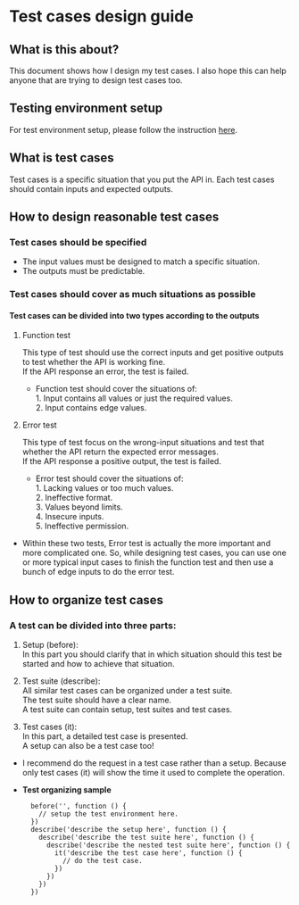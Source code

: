 # Test cases design guide

## What is this about?

This document shows how I design my test cases. I also hope this can help anyone that are trying to design test cases too.

## Testing environment setup

For test environment setup, please follow the instruction [here](https://github.com/reactivesw/rest_test).

## What is test cases

Test cases is a specific situation that you put the API in. Each test cases should contain inputs and expected outputs.

## How to design reasonable test cases

### Test cases should be specified

* The input values must be designed to match a specific situation.
* The outputs must be predictable.

### Test cases should cover as much situations as possible

#### Test cases can be divided into two types according to the outputs

  1. Function test

      This type of test should use the correct inputs and get positive outputs to test whether the API is working fine.  
      If the API response an error, the test is failed.  
      * Function test should cover the situations of:  
            1. Input contains all values or just the required values.  
            2. Input contains edge values.  

  2. Error test

      This type of test focus on the wrong-input situations and test that whether the API return the expected error messages.  
      If the API response a positive output, the test is failed.  
      * Error test should cover the situations of:  
            1. Lacking values or too much values.  
            2. Ineffective format.  
            3. Values beyond limits.  
            4. Insecure inputs.  
            5. Ineffective permission.  

* Within these two tests, Error test is actually the more important and more complicated one. So, while designing test cases, you can use one or more typical input cases to finish the function test and then use a bunch of edge inputs to do the error test.  

## How to organize test cases  

### A test can be divided into three parts:  

  1. Setup (before):   
    In this part you should clarify that in which situation should this test be started and how to achieve that situation.  

  2. Test suite (describe):  
    All similar test cases can be organized under a test suite.  
    The test suite should have a clear name.  
    A test suite can contain setup, test suites and test cases.  

  3. Test cases (it):  
    In this part, a detailed test case is presented.  
    A setup can also be a test case too!  

* I recommend do the request in a test case rather than a setup. Because only test cases (it) will show the time it used to complete the operation.

* **Test organizing sample**  

        before('', function () {
          // setup the test environment here.
        })
        describe('describe the setup here', function () {
          describe('describe the test suite here', function () {
            describe('describe the nested test suite here', function () {
              it('describe the test case here', function () {
                // do the test case.
              })
            })
          })
        })

